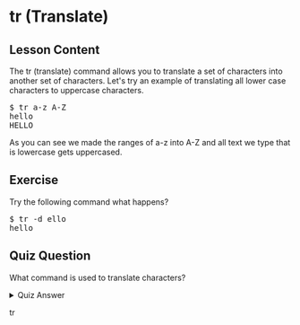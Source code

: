# tr (Translate)

## Lesson Content

The tr (translate) command allows you to translate a set of characters into another set of characters. Let's try an example of translating all lower case characters to uppercase characters. 

<pre>$ tr a-z A-Z
hello
HELLO</pre>

As you can see we made the ranges of a-z into A-Z and all text we type that is lowercase gets uppercased. 

## Exercise

Try the following command what happens? 

<pre>$ tr -d ello
hello</pre>

## Quiz Question

What command is used to translate characters?

<details>
    <summary>Quiz Answer</summary>
</details>

tr